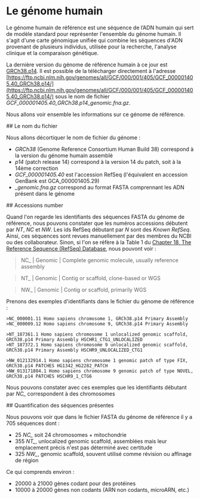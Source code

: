 # Le génome humain

Le génome humain de référence est une séquence de l’ADN humain qui sert de modèle standard pour représenter l'ensemble du génome humain. Il s'agit d'une carte génomique unifiée qui combine les séquences d'ADN provenant de plusieurs individus, utilisée pour la recherche, l'analyse clinique et la comparaison génétique.

La dernière version du génome de référence humain à ce jour est [GRCh38.p14](https://www.ncbi.nlm.nih.gov/datasets/genome/GCF_000001405.40/). Il est possible de la télécharger directement à l'adresse [https://ftp.ncbi.nlm.nih.gov/genomes/all/GCF/000/001/405/GCF_000001405.40_GRCh38.p14/](https://ftp.ncbi.nlm.nih.gov/genomes/all/GCF/000/001/405/GCF_000001405.40_GRCh38.p14/) sous le nom de fichier *GCF_000001405.40_GRCh38.p14_genomic.fna.gz*.

Nous allons voir ensemble les informations sur ce génome de référence.

## Le nom du fichier

Nous allons décortiquer le nom de fichier du génome : 

- *GRCh38* (Genome Reference Consortium Human Build 38) correspond à la version du génome humain assemblé
- *p14* (patch release 14) correspond à la version 14 du patch, soit à la 14ème correction
- *GCF_000001405.40* est l'accession RefSeq (l'équivalent en accession GenBank est GCA_000001405.29)
- *_genomic.fna.gz* correspond au format FASTA comprennant les ADN présent dans le génome

## Accessions number

Quand l'on regarde les identifiants des séquences FASTA du génome de référence, nous pouvons constater que les numéros accessions débutent par *NT*, *NC* et *NW*. Les ids RefSeq débutant par *N* sont des *Known RefSeq*. Ainsi, ces séquences sont revues manuellement par des membres du NCBI ou des collaborateur. 
Sinon, si l'on se réfère à la Table 1 du [Chapter 18, The Reference Sequence (RefSeq) Database](https://www.ncbi.nlm.nih.gov/books/NBK21091/table/ch18.T.refseq_accession_numbers_and_mole/?report=objectonly), nous pouvont voir : 

> NC_ |	Genomic	| Complete genomic molecule, usually reference assembly

> NT_	| Genomic	| Contig or scaffold, clone-based or WGS

> NW_	| Genomic	| Contig or scaffold, primarily WGS

Prenons des exemples d'identifiants dans le fichier du génome de référence : 
```
>NC_000001.11 Homo sapiens chromosome 1, GRCh38.p14 Primary Assembly
>NC_000009.12 Homo sapiens chromosome 9, GRCh38.p14 Primary Assembly

>NT_187361.1 Homo sapiens chromosome 1 unlocalized genomic scaffold, GRCh38.p14 Primary Assembly HSCHR1_CTG1_UNLOCALIZED
>NT_187372.1 Homo sapiens chromosome 9 unlocalized genomic scaffold, GRCh38.p14 Primary Assembly HSCHR9_UNLOCALIZED_CTG1

>NW_012132914.1 Homo sapiens chromosome 1 genomic patch of type FIX, GRCh38.p14 PATCHES HG1342_HG2282_PATCH
>NW_013171804.1 Homo sapiens chromosome 9 genomic patch of type NOVEL, GRCh38.p14 PATCHES HSCHR9_1_CTG6
```
Nous pouvons constater avec ces exemples que les identifiants débutant par *NC_* correspondent à des chromosomes

## Quantification des séquences présentes

Nous pouvons voir que dans le fichier FASTA du génome de référence il y a 705 séquences dont :

- 25 *NC_* soit 24 chromosomes + mitochondrie
- 355 *NT_*, unlocalized genomic scaffold, assemblées mais leur emplacement précis n'est pas déterminé avec certitude
- 325 *NW_*, genomic scaffold, souvent utilisé comme révision ou affinage de région

Ce qui comprends environ : 

- 20000 à 21000 gènes codant pour des protéines
- 10000 à 20000 gènes non codants (ARN non codants, microARN, etc.) 